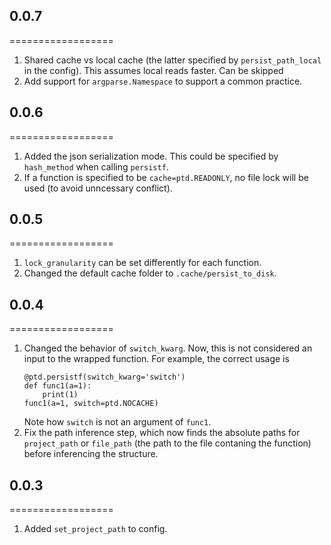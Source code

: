 ## 0.0.7
==================
1. Shared cache vs local cache (the latter specified by `persist_path_local` in the config). This assumes local reads faster. Can be skipped
2. Add support for `argparse.Namespace` to support a common practice.

## 0.0.6
==================
1. Added the json serialization mode. This could be specified by `hash_method` when calling `persistf`.
2. If a function is specified to be `cache=ptd.READONLY`, no file lock will be used (to avoid unncessary conflict).

## 0.0.5
==================
1. `lock_granularity` can be set differently for each function.
2. Changed the default cache folder to `.cache/persist_to_disk`.

## 0.0.4
==================
1. Changed the behavior of `switch_kwarg`. Now, this is not considered an input to the wrapped function. For example, the correct usage is
    ```
    @ptd.persistf(switch_kwarg='switch')
    def func1(a=1):
        print(1)
    func1(a=1, switch=ptd.NOCACHE)
    ```
    Note how `switch` is not an argument of `func1`.
2. Fix the path inference step, which now finds the absolute paths for `project_path` or `file_path` (the path to the file contaning the function) before inferencing the structure.

## 0.0.3
==================

1. Added `set_project_path` to config.